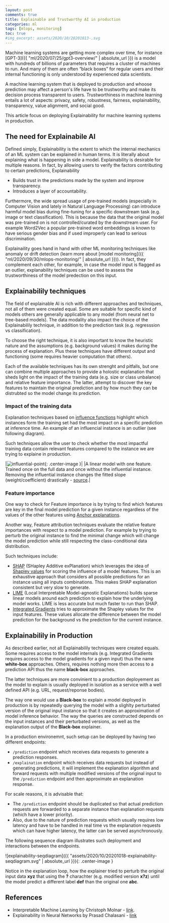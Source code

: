 ```yaml
---
layout: post
comments: true
title: Explainable and Trustworthy AI in production
categories: ml
tags: [mlops, monitoring]
toc: true
#img_excerpt: assets/2020/10/20201013-.svg
---
```


Machine learning systems are getting more complex over time, for instance [GPT-3]({{ "ml/2020/07/25/gpt3-overview/" | absolute_url }}) is a model with hundreds of billions of parameters that requires a cluster of machines to run. And many of them are often “black boxes” for regular users and their internal functioning is only understood by experienced data scientists.

A machine learning system that is deployed to production and whoose prediction may affect a person's life have to be trustworthy and make its decision process transparent to users. Trustworthiness in machine learning entails a lot of aspects: privacy, safety, robustness, fairness, explainability, transparency, value alignment, and social good.

This article focus on deploying Explainability for machine learning systems in production.


## The need for Explainabile AI
Defined simply, Explainability is the extent to which the internal mechanics of an ML system can be explained in human terms. It is literally about explaining what is happening in side a model. Explainability is desirable for multiple reasons. In fact, by allowing users to verify the factors contributing to certain predictions, Explainability
* Builds trust in the predictions made by the system and improve transparency.
* Introduces a layer of accountability.

Furthermore, the wide spread usage of pre-trained models (especially in Computer Vision and lately in Natural Language Processing) can introduce harmful model bias during fine-tuning for a specific downstream task (e.g. image or text classification). This is because the data that the original model was pre-trained on is not controlled/curated by the downstream user. For example Word2Vec a popular pre-trained word embeddings is known to have serious gender bias and if used improperly can lead to serious discrimination.


Explainaility goes hand in hand with other ML monitoring techniques like anomaly or drift detection (learn more about [model monitoring]({{ "ml/2020/09/30/mlops-monitoring/" | absolute_url }})). In fact, they complement each other, for example, in case the model input is flagged as an outlier, explanability techniques can be used to assess the trustworthiness of the model predection on this input.

## Explainabilily techniques
The field of explainable AI is rich with different approaches and techniques, not all of them were created equal. Some are suitable for specific kind of models others are generally applicable to any model (from neural net to tree-based models). The data modality also impact the choice of the Explainabilily technique, in addition to the prediction task (e.g. regresssion vs classification).

To choose the right technique, it is also important to know the heuristic nature and the assumptions (e.g. background values) it makes during the process of explanation. Plus these techniques have different output and functioning (some requires heavier computation that others).


Each of the available techniques has its own strenght and pitfalls, but one can combine multiple approaches to provide a holostic explanation that sheds light on the impact of the training data (e.g. size or class unbalance) and relative feature importance. The latter, attempt to discover the key features to maintain the original prediction and by how much they can be distrubted so the model change its prediction.


### Impact of the training data
Explanation techniques based on [influence functions](https://christophm.github.io/interpretable-ml-book/influential.html) highlight which instances form the training set had the most impact on a specific prediction at inference time. An example of an influencial instance is an outlier (see following diagram).

Such techniques allow the user to check whether the most impactful training data
contain relevant features compared to the instance we are trying to explaine in production.


|![influential-point](https://christophm.github.io/interpretable-ml-book/images/influential-point-1.png){: .center-image }|
|A linear model with one feature. Trained once on the full data and once without the influential instance. Removing the influential instance changes the fitted slope (weight/coefficient) drastically - [source](https://christophm.github.io/interpretable-ml-book/influential.html).|

### Feature importance
One way to check for Feature importance is by trying to find which features are key in the final model prediction for a given instance regardless of the values of the other features using [Anchor explanations](https://christophm.github.io/interpretable-ml-book/anchors.html).

Another way, Feature attribution techniques evaluate the relative feature importances with respect to a model prediction. For example by trying to perturb the original instance to find the minimal change which will change the model prediction while still respecting the
class-conditional data distribution.

Such techniques include:

* [SHAP](https://github.com/slundberg/shap) (SHapley Additive exPlanation) which leverages the idea of [Shapley values](https://christophm.github.io/interpretable-ml-book/shapley.html) for scoring the influence of a model features. This is an exhaustive approach that considers all possible predictions for an instance using all inputs combinations. This makes SHAP explanation consistent but very slow to generate.
* [LIME](https://github.com/marcotcr/lime) (Local Interpretable Model-agnostic Explanations) builds sparse linear models around each prediction to explain how the underlying model works. LIME is less accurate but much faster to run than SHAP.
* [Integrated Gradients](https://github.com/hiranumn/IntegratedGradients) tries to approximate the Shapley values for the input features. These values allocate the difference between the model prediction for the background vs the prediction for the current instance.

## Explainabilily in Production
As described earlier, not all Explainabilily techniques were created equals. Some requires access to the model internals (e.g. Integrated Gradients requires access to the model gradients for a given input) thus the name **white-box** approaches. Others, requires nothing more then access to a prediction API thus the name **black-box** approaches.

The latter techniques are more convinient to a production deployement as the model to explain is usually deployed in isolation as a service with a well defined API (e.g. URL, request/reponse bodies).

The way one would use a **Black-box** to explain a model deployed in production is by repeatedly querying the model with a slighlty perturbated version of the original input instance so that it creates an approximation of model inference behavior. The way the queries are constructed depends on the input instances and their perturbated versions, as well as the explanation output of the **Black-box** explainer.

In a production environemnt, such setup can be deployed by having two different endpoints:
* `/prediction` endpoint which receives data requests to generate a prediction responses.
* `/explaination` endpoint which receives data requests but instead of generating predictions, it will implement the explanation algorithm and forward requests with multiple modified versions of the original input to the `/prediction` endpoint and then approximate an explanation response.

For scale reasons, it is advisable that:
* The `/prediction` endpoint should be duplicated so that actual prediction requests are forwarded to a separate instance than explanation requests (which have a lower priority).
* Also, due to the nature of prediction requests which usually requires low latency and have to be handled in real time vs the explanation requests which can have higher latency, the latter can be served asynchronously.

The following sequence diagram illustrates such deployment and interactions between the endpoints.


![explainability-seqdiagram]({{ "assets/2020/10/20201018-explainability-seqdiagram.svg" | absolute_url }}){: .center-image }

Notice in the explanation loop, how the explainer tried to perturb the original input data **xyz** that using the **?** charachter (e.g. modified version **x?z**) until the model predict a different label **def** than the original one **abc**.


## References
* Interpretable Machine Learning by Christoph Molnar - [link](https://christophm.github.io/interpretable-ml-book/).
* Explainability in Neural Networks by Prasad Chalasani - [link](https://deep.ghost.io/simple-feature-attribution/)